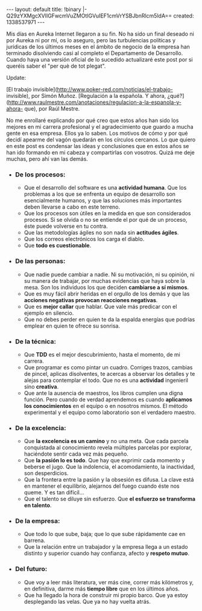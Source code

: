 --- layout: default title: !binary |- Q29zYXMgcXVlIGFwcmVuZMOtIGVuIEF1cmVrYSBJbnRlcm5ldA== created: 1338537971 --- 

Mis días en Aureka Internet llegaron a su fin. No ha sido un final deseado ni
por Aureka ni por mí, os lo aseguro, pero las turbulencias políticas y
jurídicas de los últimos meses en el ámbito de negocio de la empresa han
terminado disolviendo casi al completo el Departamento de Desarrollo. Cuando
haya una versión oficial de lo sucedido actualizaré este post por si queréis
saber el "per què de tot plegat".

Update:

[El trabajo invisible](http://www.poker-red.com/noticias/el-trabajo-
invisible), por Simón Muñoz. [Regulación a la española. Y ahora,
¿qué?](http://www.raulmestre.com/anotaciones/regulacion-a-la-espanola-y-ahora-
que), por Raúl Mestre.

No me enrollaré explicando por qué creo que estos años han sido los mejores en
mi carrera profesional y el agradecimiento que guardo a mucha gente en esa
empresa. Ellos ya lo saben. Los motivos de cómo y por qué decidí apearme del
vagón quedarán en los círculos cercanos. Lo que quiero en este post es
condensar las ideas y conclusiones que en estos años se han ido formando en mi
cabeza y compartirlas con vosotros. Quizá me deje muchas, pero ahí van las
demás.

  * ### De los procesos:

    * Que el desarrollo del software es una **actividad humana**. Que los problemas a los que se enfrenta un equipo de desarrollo son esencialmente humanos, y que las soluciones más importantes deben llevarse a cabo en este terreno.
    * Que los procesos son útiles en la medida en que son considerados procesos. Si se olvida o no se entiende el por qué de un proceso, éste puede volverse en tu contra.
    * Que las metodologías ágiles no son nada sin **actitudes ágiles**.
    * Que los correos electrónicos los carga el diablo.
    * Que **todo es cuestionable**.
  * ### De las personas:

    * Que nadie puede cambiar a nadie. Ni su motivación, ni su opinión, ni su manera de trabajar, por muchas evidencias que haya sobre la mesa. Son los individuos los que deciden **cambiarse a sí mismos**.
    * Que es muy fácil abrir heridas en el orgullo de los demás y que las **acciones negativas provocan reacciones negativas**.
    * Que es **mejor callar** que hablar. Que vale más predicar con el ejemplo en silencio.
    * Que no debes perder en quien te da la espalda energías que podrías emplear en quien te ofrece su sonrisa.
  * ### De la técnica:

    * Que **TDD** es el mejor descubrimiento, hasta el momento, de mi carrera.
    * Que programar es como pintar un cuadro. Corriges trazos, cambias de pincel, aplicas disolventes, te acercas a observar los detalles y te alejas para contemplar el todo. Que no es una **actividad** ingenieril sino **creativa**.
    * Que ante la ausencia de maestros, los libros cumplen una digna función. Pero cuando de verdad aprendemos es cuando **aplicamos los conocimientos** en el equipo o en nosotros mismos. El método experimental y el equipo como laboratorio son el verdadero maestro.
  * ### De la excelencia:

    * Que **la excelencia es un camino** y no una meta. Que cada parcela conquistada al conocimiento revela múltiples parcelas por explorar, haciéndote sentir cada vez más pequeño.
    * Que **la pasión lo es todo**. Que hay que exprimir cada momento y beberse el jugo. Que la indolencia, el acomodamiento, la inactividad, son desperdicios.
    * Que la frontera entre la pasión y la obsesión es difusa. La clave está en mantener el equilibrio, alejarnos del fuego cuando éste nos queme. Y es tan difícil...
    * Que el talento se diluye sin esfuerzo. Que **el esfuerzo se transforma en talento**.
  * ### De la empresa:

    * Que todo lo que sube, baja; que lo que sube rápidamente cae en barrena.
    * Que la relación entre un trabajador y la empresa llega a un estado distinto y superior cuando hay confianza, afecto y **respeto mutuo**.
  * ### Del futuro:

    * Que voy a leer más literatura, ver más cine, correr más kilómetros y, en definitiva, darme más **tiempo libre** que en los últimos años.
    * Que ha llegado la hora de construir mi propio barco. Que ya estoy desplegando las velas. Que ya no hay vuelta atrás.

